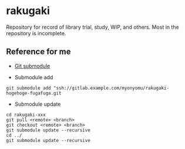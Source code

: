 # rakugaki
Repository for record of library trial, study, WIP, and others. Most in the repository is incomplete.

## Reference for me
- [Git submodule](https://www.m3tech.blog/entry/git-submodule)

- Submodule add
```shell
git submodule add "ssh://gitlab.example.com/myonyomu/rakugaki-hogehoge-fugafuga.git
```

- Submodule update
```shell
cd rakugaki-xxx
git pull <remote> <branch>
git checkout <remote> <branch>
git submodule update --recursive
cd ../
git submodule update --recursive
```
